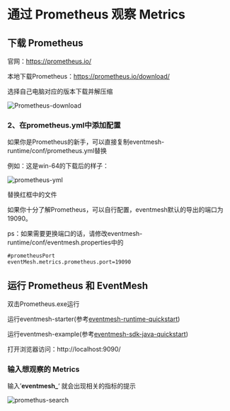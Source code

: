 # 通过 Prometheus 观察 Metrics

## 下载 Prometheus

官网：https://prometheus.io/

本地下载Prometheus：https://prometheus.io/download/

选择自己电脑对应的版本下载并解压缩

![Prometheus-download](../../../static/images/Prometheus-download.png)

### 2、在prometheus.yml中添加配置

如果你是Prometheus的新手，可以直接复制eventmesh-runtime/conf/prometheus.yml替换

例如：这是win-64的下载后的样子：

![prometheus-yml](../../../static/images/prometheus-yml.png)

替换红框中的文件

如果你十分了解Prometheus，可以自行配置，eventmesh默认的导出的端口为19090。

ps：如果需要更换端口的话，请修改eventmesh-runtime/conf/eventmesh.properties中的

```properties
#prometheusPort
eventMesh.metrics.prometheus.port=19090
```

## 运行 Prometheus 和 EventMesh

双击Prometheus.exe运行

运行eventmesh-starter(参考[eventmesh-runtime-quickstart](eventmesh-runtime-quickstart.md))

运行eventmesh-example(参考[eventmesh-sdk-java-quickstart](eventmesh-sdk-java-quickstart.md))

打开浏览器访问：http://localhost:9090/

### 输入想观察的 Metrics

输入’**eventmesh_**‘ 就会出现相关的指标的提示

![promethus-search](../../../static/images/promethus-search.png)
